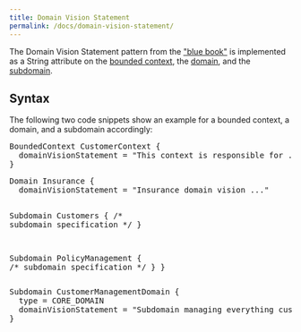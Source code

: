 ```yaml
---
title: Domain Vision Statement
permalink: /docs/domain-vision-statement/
---
```


The Domain Vision Statement pattern from the ["blue book"](https://www.amazon.com/Domain-Driven-Design-Tackling-Complexity-Software/dp/0321125215) is implemented as a String attribute on the [bounded context](/docs/bounded-context), the [domain](/docs/subdomain), and the 
[subdomain](/docs/subdomain).

## Syntax
The following two code snippets show an example for a bounded context, a domain, and a subdomain accordingly:

<div class="highlight"><pre><span></span><span class="k">BoundedContext</span> CustomerContext {
  <span class="k">domainVisionStatement</span> = <span class="s">&quot;This context is responsible for ...&quot;</span>
}
</pre></div>

<div class="highlight"><pre><span></span><span class="k">Domain</span> Insurance {
  <span class="k">domainVisionStatement</span> = <span class="s">&quot;Insurance domain vision ...&quot;</span>

  <span class="k">Subdomain</span> Customers {
    <span class="c">/* subdomain specification */</span>
  }

  <span class="k">Subdomain</span> PolicyManagement {
    <span class="c">/* subdomain specification */</span>
  }
}
</pre></div>

<div class="highlight"><pre><span></span><span class="k">Subdomain</span> CustomerManagementDomain {
  <span class="k">type</span> = <span class="k">CORE_DOMAIN</span>
  <span class="k">domainVisionStatement</span> = <span class="s">&quot;Subdomain managing everything customer-related.&quot;</span>
}
</pre></div>

